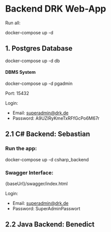 # Backend DRK Web-App

Run all:

docker-compose up -d


## 1. Postgres Database

docker-compose up -d db

#### DBMS System

docker-compose up -d pgadmin

Port: 15432

Login:
- Email: superadmin@drk.de
- Password: A9UZlRyKmeTxRFfGcPo6M67r


## 2.1 C# Backend: Sebastian

### Run the app:

docker-compose up -d csharp_backend


### Swagger Interface:

{baseUrl}/swagger/index.html

Login:
- Email: superadmin@drk.de
- Password: SuperAdminPasswort


## 2.2 Java Backend: Benedict